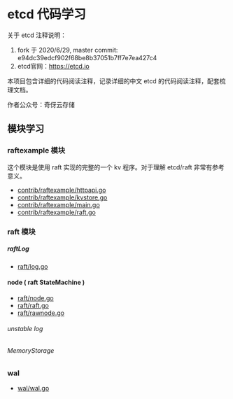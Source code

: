 # etcd 代码学习

关于 etcd 注释说明：

1. fork 于 2020/6/29, master commit: e94dc39edcf902f68be8b37051b7ff7e7ea427c4
2. etcd官网：https://etcd.io

本项目包含详细的代码阅读注释，记录详细的中文 etcd 的代码阅读注释，配套梳理文档。

作者公众号：奇伢云存储

## 模块学习

### raftexample 模块

这个模块是使用 raft 实现的完整的一个 kv 程序。对于理解 etcd/raft 非常有参考意义。

- [contrib/raftexample/httpapi.go](https://github.com/liqingqiya/readcode-etcd-master/blob/master/src/go.etcd.io/etcd/contrib/raftexample/httpapi.go)
- [contrib/raftexample/kvstore.go](https://github.com/liqingqiya/readcode-etcd-master/blob/master/src/go.etcd.io/etcd/contrib/raftexample/kvstore.go)
- [contrib/raftexample/main.go](https://github.com/liqingqiya/readcode-etcd-master/blob/master/src/go.etcd.io/etcd/contrib/raftexample/main.go)
- [contrib/raftexample/raft.go](https://github.com/liqingqiya/readcode-etcd-master/blob/master/src/go.etcd.io/etcd/contrib/raftexample/raft.go)

### raft 模块

##### raftLog

- [raft/log.go](https://github.com/liqingqiya/readcode-etcd-master/blob/master/src/go.etcd.io/etcd/raft/log.go)

#### node ( raft StateMachine )

- [raft/node.go](https://github.com/liqingqiya/readcode-etcd-master/blob/master/src/go.etcd.io/etcd/raft/node.go)
- [raft/raft.go](https://github.com/liqingqiya/readcode-etcd-master/blob/master/src/go.etcd.io/etcd/raft/raft.go)
- [raft/rawnode.go](https://github.com/liqingqiya/readcode-etcd-master/blob/master/src/go.etcd.io/etcd/raft/rawnode.go)


###### unstable log

###### MemoryStorage


### wal

- [wal/wal.go](https://github.com/liqingqiya/readcode-etcd-master/blob/master/src/go.etcd.io/etcd/wal/wal.go)
